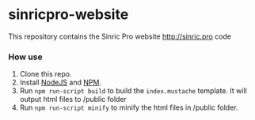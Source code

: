 # sinricpro-website
This repository contains the Sinric Pro website http://sinric.pro code


### How use
1. Clone this repo.
2. Install [NodeJS](https://nodejs.org/) and [NPM](https://www.npmjs.com/get-npm).
3. Run `npm run-script build` to build the `index.mustache` template. It will output html files to /public folder
4. Run `npm run-script minify` to minify the html files in /public folder.


